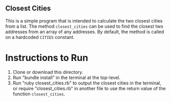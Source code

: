 ## Closest Cities

This is a simple program that is intended to calculate the two closest cities from a list. The method `closest_cities` can be used to find the closest two addresses from an array of any addresses. By default, the method is called on a hardcoded `CITIES` constant.

# Instructions to Run

1) Clone or download this directory.
2) Run "bundle install" in the terminal at the top-level.
3) Run "ruby closest_cities.rb" to output the closest cities in the terminal, or require "closest_cities.rb" in another file to use the return value of the function `closest_cities`.
